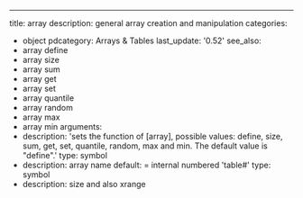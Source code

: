 ---
title: array
description: general array creation and manipulation
categories:
- object
pdcategory: Arrays & Tables
last_update: '0.52'
see_also:
- array define
- array size
- array sum
- array get
- array set
- array quantile
- array random
- array max
- array min
arguments:
- description: 'sets the function of [array], possible values: define, size, sum,
    get, set, quantile, random, max and min. The default value is "define".'
  type: symbol
- description: array name 
  default: = internal numbered 'table#'
  type: symbol
- description: size and also xrange 